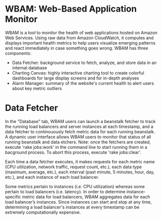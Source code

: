 WBAM: Web-Based Application Monitor
====
WBAM is a tool to monitor the health of web applications hosted on Amazon Web Services. Using raw data from Amazon CloudWatch, it computes and displays important health metrics to help users visualize emerging patterns and react immediately in case something goes wrong. WBAM has three components: 

* Data Fetcher: background service to fetch, analyze, and store data in an internal database
* Charting Canvas: highly interactive charting tool to create colorful dashboards for large display screens and for in-depth analyses
* Alarm Manager: summary of the website's current health to alert users about key metric outliers

Data Fetcher
===
In the "Database" tab, WBAM users can launch a beanstalk fetcher to track the running load balancers and server instances at each timestamp, and a data fetcher to continouously fetch metric data for each running beanstalk. A dynamic user interface allows WBAM users to monitor that status of all running beanstalk and data etchers. Note: once the fetchers are created, execute 'rake jobs:work' in the command line to start running them in a bacground process. To abort this process, execute 'rake jobs:clear'.

Each time a data fetcher executes, it makes requests for each metric name (CPU utilization, network traffic, request count, etc.), each data type (maximum, average, etc.), each interval (past minute, 5 minutes, hour, day, etc.), and each instance of each load balancer.

Some metrics pertain to instances (i.e. CPU utilization) whereas some pertain to load balancers (i.e. latency). In order to determine instance-specific metric data for load balancers, WBAM aggregates data for each load balancer’s instances. Since instances can start and stop at any time, determining a load balancer's instances at every timestamp can be extremely computationally expensive. 
